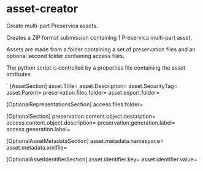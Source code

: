 # asset-creator
Create multi-part Preservica assets.

Creates a ZIP format submission containing 1 Preservica multi-part asset.

Assets are made from a folder containing a set of preservation files and an optional second folder containing access files.

The python script is controlled by a properties file containing the asset attributes

`
[AssetSection]
asset.Title=
asset.Description=
asset.SecurityTag=
asset.Parent=
preservation.files.folder=
asset.export.folder=


[OptionalRepresentationsSection]
access.files.folder=

[OptionalSection]
preservation.content.object.description=
access.content.object.description=
preservation.generation.label=
access.generation.label=


[OptionalAssetMetadataSection]
asset.metadata.namespace=
asset.metadata.xmlfile=

[OptionalAssetIdentifierSection]
asset.identifier.key=
asset.identifier.value=
`

